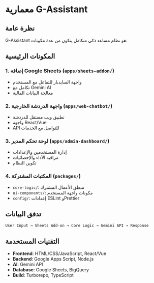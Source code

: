 # معمارية G-Assistant

## نظرة عامة

G-Assistant هو نظام مساعد ذكي متكامل يتكون من عدة مكونات:

## المكونات الرئيسية

### 1. إضافة Google Sheets (`apps/sheets-addon/`)
- واجهة السايدبار للتفاعل مع المستخدم
- تكامل مع Gemini AI
- معالجة البيانات المالية

### 2. واجهة الدردشة الخارجية (`apps/web-chatbot/`)
- تطبيق ويب مستقل للدردشة
- واجهة React/Vue
- API للتواصل مع الخدمات

### 3. لوحة تحكم المدير (`apps/admin-dashboard/`)
- إدارة المستخدمين والإعدادات
- مراقبة الأداء والإحصائيات
- تكوين النظام

### 4. المكتبات المشتركة (`packages/`)
- `core-logic/`: منطق الأعمال المشترك
- `ui-components/`: مكونات واجهة المستخدم
- `config/`: إعدادات ESLint وPrettier

## تدفق البيانات

```
User Input → Sheets Add-on → Core Logic → Gemini API → Response
```

## التقنيات المستخدمة

- **Frontend**: HTML/CSS/JavaScript, React/Vue
- **Backend**: Google Apps Script, Node.js
- **AI**: Gemini API
- **Database**: Google Sheets, BigQuery
- **Build**: Turborepo, TypeScript
